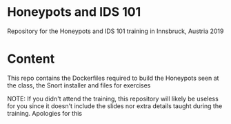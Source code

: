 # Honeypots and IDS 101
Repository for the Honeypots and IDS 101 training in Innsbruck, Austria 2019

# Content

This repo contains the Dockerfiles required to build the Honeypots seen at the class, the Snort installer and files for exercises

NOTE: If you didn't attend the training, this repository will likely be useless for you since it doesn't include the slides nor extra details taught during the training. Apologies for this
